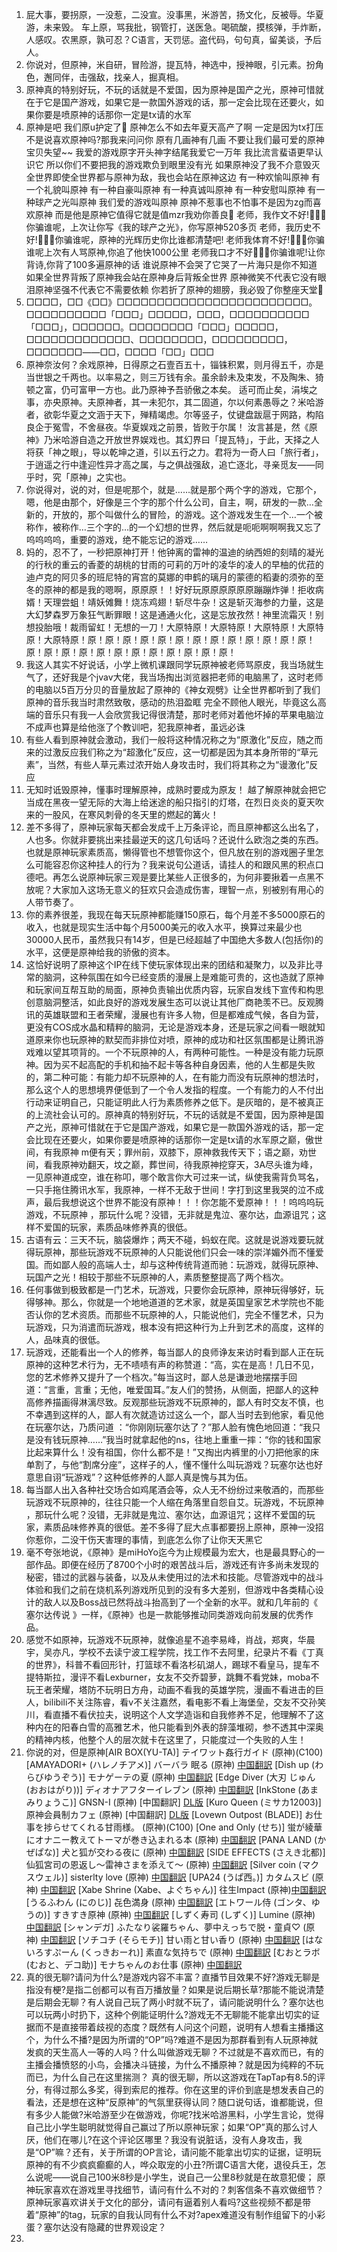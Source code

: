 1. 屁大事，要拐原，一没惹，二没宣。没事黑，米游苦，扬文化，反被辱。华夏游，未来毁。 车上原，骂我批，钢管打，送医急。喝硫酸，摸核弹，手炸断，人感叹。农黑原，孰可忍？C语言，天罚惩。盗代码，句句真，留美谈，予后人。
2. 你说对，但原神，米自研，冒险游，提瓦特，神选中，授神眼，引元素。扮角色，邂同伴，击强敌，找亲人，掘真相。
3. 原神真的特别好玩，不玩的话就是不爱国，因为原神是国产之光，原神可惜就在于它是国产游戏，如果它是一款国外游戏的话，那一定会比现在还要火，如果你要是喷原神的话那你一定是tx请的水军
4. 原神是吧 我们原u护定了🧡
原神怎么不如去年夏天高产了啊
一定是因为tx打压
不是说喜欢原神吗?那我来问问你
原有几画神有几画
不要让我们最可爱的原神宝贝失望~~
我爱的游戏原字开头神字结尾我爱它一万年 我比流言蜚语更早认识它
所以你们不要把我的游戏欺负到眼里没有光
如果原神没了我不介意毁灭全世界即使全世界都与原神为敌，我也会站在原神这边
有一种欢愉叫原神
有一个礼貌叫原神
有一种自豪叫原神
有一种真诚叫原神
有一种安慰叫原神
有一种球产之光叫原神
我们爱的游戏叫原神
原神不惹事也不怕事不是因为zg而喜欢原神
而是他是原神它值得它就是值mzr我劝你善良🥺
老师，我作文不好!🤍🤍🤍你骗谁呢，上次让你写《我的球产之光》，你写原神520多页
老师，我历史不好!🤍🤍🤍你骗谁呢，原神的光辉历史你比谁都清楚吧!
老师我体育不好!🤍🤍🤍你骗谁呢上次有人骂原神,你追了他快1000公里
老师我口才不好🤍🤍🤍你骗谁呢!让你背诗,你背了100多遍原神的话
谁说原神不会哭了它哭了一片海只是你不知道
如果全世界背叛了原神我会站在原神身后背叛全世界
原神微笑不代表它没有眼泪原神坚强不代表它不需要依赖
你若折了原神的翅膀，我必毁了你整座天堂🧡
5. □□□□，□□《□□》□□□□□□□□□□□□□□□□□□□□□□□□。□□□□□□□□□□「□□□」□□□□□，□□□，□□□□□□□□□□「□□□」，□□□□□□。□□□□□□□□「□□□」□□□□□，□□□□□□□□□□□□□、□□□□□□□□，□□□□□□□□□，□□□□□□□——□□，□□□□「□□」□□□
6. 原神奈汝何？余戏原神，日得原之石壹百五十，锱铢积累，则月得五千，亦是当世银之千两也。以率易之，则三万钱有余。虽余龄未及束发，不及陶朱、猗顿之富，仍可富甲一方也。此乃原神予吾骄傲之本矣。
适可而止矣，涓埃之事，亦央原神。夫原神者，其一未犯尔，其二固道，尔以何素愚辱之？米哈游者，欲彰华夏之文涵于天下，殚精竭虑。尔等竖子，仗键盘跋扈于网路，构陷良企于冤雪，不舍昼夜。华夏娱戏之前景，皆败于尔属！
汝言甚是，然《原神》乃米哈游自造之开放世界娱戏也。其幻界曰「提瓦特」，于此，天择之人将获「神之眼」，导以乾坤之道，引以五行之力。君将为一奇人曰「旅行者」，于逍遥之行中逢迎性异才高之属，与之俱战强敌，追亡逐北，寻亲觅友——同乎时，究「原神」之实也。
7. 你说得对，说的对，但是呢那个，就是……就是那个两个字的游戏，它那个，嗯，他是由那个，好像是三个字的那个什么公司，自主，啊，研发的一款…全新的，开放的，那个叫做什么的冒险，的游戏。这个游戏发生在一个…一个被称作，被称作…三个字的…的一个幻想的世界，然后就是呃呃啊啊啊我又忘了呜呜呜呜，重要的游戏，绝不能忘记的游戏……
8. 妈的，忍不了，一秒把原神打开！他钟离的雷神的温迪的纳西妲的刻晴的凝光的行秋的重云的香菱的胡桃的甘雨的可莉的万叶的凌华的凌人的早柚的优菈的迪卢克的阿贝多的班尼特的宵宫的莫娜的申鹤的璃月的蒙德的稻妻的须弥的至冬的原神的都是我的嗯啊，原原原！！好好玩原原原原原原蹦蹦炸弹！拒收病婿！天理尝蛆！靖妖傩舞！烧冻鸡翅！斩尽牛杂！这是斩灭海参的力量，这是大幻梦森罗万象狂气断罪眼！这是通通火化，这是忘放孜然！神里流霜灭！别想投胎哦！裁雨留虹！无想的一刀！大原特原！大原特原！大原特原！大原特原！大原特原！原！原！原！原！原！原！原！原！原！原！原！原！原！原！原！原！原！原！原！原！原！原！原！原！原！
9. 我这人其实不好说话，小学上微机课跟同学玩原神被老师骂原皮，我当场就生气了，还好我是个​jva​v大佬，我当场掏出浏览器把老师的电脑黑了，这时老师的电脑以5百万分贝的音量放起了原神的《神女观劈》让全世界都听到了我们原神的音乐我当时肃然致敬，感动的热泪盈眶 完全不顾他人眼光，毕竟这么高端的音乐只有我一人会欣赏我记得很清楚，那时老师对着他坏掉的苹果电脑泣不成声也算是给他涨了个教训吧，犯我原神者，虽远必诛​
10. 有些人看到原神就会激动，我们一般将这种情况称之为“原激化”反应，随之而来的过激反应我们称之为“超激化”反应，这一切都是因为其本身所带的“草元素”，当然，有些人草元素过浓开始人身攻击时，我们将其称之为“谩激化”反应​
11. 无知时诋毁原神，懂事时理解原神，成熟时要成为原友！ 越了解原神就会把它当成在黑夜一望无际的大海上给迷途的船只指引的灯塔，在烈日炎炎的夏天吹来的一股风，在寒风刺骨的冬天里的燃起的篝火！
12. 差不多得了，原神玩家每天都会发成千上万条评论，而且原神都这么出名了，人也多。你就非要挑出来挂最逆天的这几句话吗？还说什么欧泡之类的东西。也就是原神玩家素质高，懒得管也不想管你这个，但凡放在别的游戏圈子里怎么可能容忍你这种挂人的行为？我来说句公道话，请挂人的和跟风黑的积点口德吧。再怎么说原神玩家三观是要比某些人正很多的，为何非要揪着一点黑不放呢？大家加入这场无意义的狂欢只会造成伤害，理智一点，别被别有用心的人带节奏了。
13. 你的素养很差，我现在每天玩原神都能赚150原石，每个月差不多5000原石的收入，也就是现实生活中每个月5000美元的收入水平，换算过来最少也30000人民币，虽然我只有14岁，但是已经超越了中国绝大多数人(包括你)的水平，这便是原神给我的骄傲的资本。
14. 这恰好说明了原神这个IP在线下使玩家体现出来的团结和凝聚力，以及非比寻常的脑洞，这种氛围在如今已经变质的漫展上是难能可贵的，这也造就了原神和玩家间互帮互助的局面，原神负责输出优质内容，玩家自发线下宣传和构思创意脑洞整活，如此良好的游戏发展生态可以说让其他厂商艳羡不已。反观腾讯的英雄联盟和王者荣耀，漫展也有许多人物，但是都难成气候，各自为营，更没有COS成水晶和精粹的脑洞，无论是游戏本身，还是玩家之间看一眼就知道原来你也玩原神的默契而非排位对喷，原神的成功和社区氛围都是让腾讯游戏难以望其项背的。一个不玩原神的人，有两种可能性。一种是没有能力玩原神。因为买不起高配的手机和抽不起卡等各种自身因素，他的人生都是失败的，第二种可能：有能力却不玩原神的人，在有能力而没有玩原神的想法时，那么这个人的思想境界便低到了一个令人发指的程度。一个有能力的人不付出行动来证明自己，只能证明此人行为素质修养之低下。是灰暗的，是不被真正的上流社会认可的。原神真的特别好玩，不玩的话就是不爱国，因为原神是国产之光，原神可惜就在于它是国产游戏，如果它是一款国外游戏的话，那一定会比现在还要火，如果你要是喷原神的话那你一定是tx请的水军原之巅，傲世间，有我原神 m便有天；罪州前，双膝下，原神救我传天下；语之巅，劝世间，看我原神劝翻天，坟之巅，葬世间，待我原神挖穿天，3A尽头谁为峰，一见原神道成空，谁在称叩，哪个敢言你大可过来一试，纵使我需背负骂名，一只手拖住腾讯水军，我原神，一样不无敌于世间！字打到这里我哭的泣不成声，最后我想说这个世界不能没有原神！！！你怎能不爱原神！！！呜呜呜玩游戏，不玩原神 ，那玩什么呢？没错，无非就是鬼泣、塞尔达，血源诅咒；这样不爱国的玩家，素质品味修养真的很低。
15. 古语有云：三天不玩，脑袋爆炸；两天不碰，蚂蚁在爬。这就是说游戏要玩就得玩原神，那些玩游戏不玩原神的人只能说他们只会一味的崇洋媚外而不懂爱国。而如鄙人般的高端人士，却与这种传统背道而驰：玩游戏，就得玩原神、玩国产之光！相较于那些不玩原神的人，素质整整提高了两个档次。
16. 任何事做到极致都是一门艺术，玩游戏，只要你会玩原神，原神玩得够好，玩得够神。那么，你就是一个地地道道的艺术家，就是英国皇家艺术学院也不能否认你的艺术资质。而那些不玩原神的人，只能说他们，完全不懂艺术，只为玩游戏，只为消遣而玩游戏，根本没有把这种行为上升到艺术的高度，这样的人，品味真的很低。
17. 玩游戏，还能看出一个人的修养，每当鄙人的良师诤友来访时看到鄙人正在玩原神的这种艺术行为，无不啧啧有声的称赞道：“高，实在是高！几日不见，您的艺术修养又提升了一个档次。”每当这时，鄙人总是谦逊地摆摆手回道：“言重，言重；无他，唯爱国耳。”友人们的赞扬，从侧面，把鄙人的这种高修养描画得淋漓尽致。反观那些玩游戏不玩原神的，鄙人有时交友不慎，也不幸遇到这样的人，鄙人有次就造访过这么一个，鄙人当时去到他家，看见他在玩塞尔达，乃质问道 ：“你刚刚玩塞尔达了？”那人脸有愧色地回道：“我只是没有钱玩原神……”我当时就拿起他的ns，往地上重重一摔：“你的钱和国家比起来算什么！没有祖国，你什么都不是！”又掏出内裤里的小刀把他家的床单割了，与他“割席分座”，这样子的人，懂不懂什么叫玩游戏？玩塞尔达也好意思自诩“玩游戏”？这种低修养的人鄙人真是愧与其为伍。
18. 每当鄙人出入各种社交场合如鸡尾酒会等，众人无不纷纷过来敬酒的，而那些玩游戏不玩原神的，往往只能一个人缩在角落里自怨自艾。玩游戏，不玩原神 ，那玩什么呢？没错，无非就是鬼泣、塞尔达，血源诅咒；这样不爱国的玩家，素质品味修养真的很低。差不多得了屁大点事都要拐上原神，原神一没招你惹你，二没干伤天害理的事情，到底怎么你了让你天天黑它
19. 毫不夸张地说，《原神》是miHoYo迄今为止规模最为宏大，也是最具野心的一部作品。即便在经历了8700个小时的艰苦战斗后，游戏还有许多尚未发现的秘密，错过的武器与装备，以及从未使用过的法术和技能。尽管游戏中的战斗体验和我们之前在烧机系列游戏所见到的没有多大差别，但游戏中各类精心设计的敌人以及Boss战已然将战斗抬高到了一个全新的水平。就和几年前的《 塞尔达传说 》一样，《原神》也是一款能够推动同类游戏向前发展的优秀作品。
20. 感觉不如原神，玩游戏不玩原神，就像追星不追李易峰，肖战，郑爽，华晨宇，吴亦凡，学校不去读宁波工程学院，找工作不去阿里，纪录片不看《丁真的世界》，科普不看回形针，打篮球不看洛杉矶湖人，踢球不看皇马，提车不提特斯拉，漫评不看Lexburner，女友不交乔碧萝，跳舞不看党妹，moba不玩王者荣耀，塔防不玩明日方舟，动画不看我的英雄学院，漫画不看进击的巨人，bilibili不关注陈睿，看v不关注嘉然，看电影不看上海堡垒，交友不交孙笑川，看直播不看伏拉夫，说明这个人文学造诣和自我修养不足，他理解不了这种内在的阳春白雪的高雅艺术，他只能看到外表的辞藻堆砌，参不透其中深奥的精神内核，他整个人的层次就卡在这里了，只能度过一个失败的人生！
21. 你说的对，但是原神[AIR BOX(YU-TA)] テイワット姦行ガイド (原神)(C100)
[AMAYADORI+ (ハレノチアメ)] バーバラ 眠る (原神) [中国翻訳](C100)
[Dish up (わらびゆうぞう)] モナゲーテの夏 (原神) [中国翻訳](C100)
[Edge Diver (大刃 じゅん(おおはがり))] ディオナアフターイレブン (原神) [中国翻訳](C100)
[InkStone (あまみりょうこ)] GNSN-I (原神) [中国翻訳] [DL版](C100)
[Kuro Queen (ミサカ12003)] 原神会員制カフェ (原神) [中国翻訳] [DL版](C100)
[Lovewn Outpost (BLADE)] お仕事を捗らせてくれる甘雨様。 (原神)(C100)
[One and Only (せち)] 蛍が綾華にオナニー教えてトーマが巻き込まれる本 (原神) [中国翻訳](C100)
[PANA LAND (かぜぱな)] 犬と狐が交わる夜に (原神) [中国翻訳](C100)
[SIDE EFFECTS (さえき北都)] 仙狐宮司の恩返し～雷神さまを添えて～ (原神) [中国翻訳](C100)
[Silver coin (マクスウェル)] sisterlty love (原神) [中国翻訳](C100)
[UPA24 (うぱ西。)] カタムスビ (原神) [中国翻訳](C100)
[Xabe Shrine (Xabe、よぐちゃん)] 往生Impact (原神)[中国翻訳](C100)
[うるふわん (にのじ)] 㐂色満身 (原神) [中国翻訳](C100)
[エトワール侍 (ゴンタ、ゆうの)] すきすき原神 (原神) [中国翻訳](C100)
[しずく寿司 (しずく)] Lumine (原神) [中国翻訳](C100)
[シャンデガ] ふたなり裟羅ちゃん、夢中えっちで脱・童貞♡ (原神) [中国翻訳](C100)
[ソチコチ (そらモチ)] 甘い雨と甘い香り (原神) [中国翻訳](C100)
[はないろすぷーん (くっきおーれ)] 素直な気持ちで (原神) [中国翻訳](C100)
[むおとラボ (むおと、デコ助)] モナちゃんのお仕事 (原神) [中国翻訳](C100)
22. 真的很无聊?请问为什么?是游戏内容不丰富？直播节目效果不好?游戏无聊是指没有梗?是指二创都可以有百万播放量？如果是说后期长草?那能不能说清楚是后期会无聊？有人说自己玩了两小时就不玩了，请问能说明什么？塞尔达也可以玩两小时扔下，这种个例能证明什么?游戏无不无聊能不能拿出切实的证据而不是直接带着歧视的态度？既然有人问这个问题，说明有人想看主播播这个，为什么不播?是因为所谓的“OP”吗?难道不是因为那群看到有人玩原神就发疯的天生高人一等的人吗？什么叫做游戏无聊？不过就是不喜欢而已，有的主播会播愤怒的小鸟，会播决斗链接，为什么不播原神？就是因为纯粹的不玩而已，为什么自己在这里揣测？ 真的很无聊，所以这游戏在TapTap有8.5的评分，有得过那么多奖，得到索尼的推荐。你在这里的评价到底是想发表自己的看法，还是想在这种“反原神”的气氛里获得认同？随口说句话，谁都能说，但有多少人能做?米哈游至少在做游戏，你呢?找米哈游黑料，小学生言论，觉得自己比小学生聪明就觉得自己赢过了所以原神玩家；如果“OP”真的那么讨人厌，他们在哪儿?在这个评论区哪里？我没有说脏话，没有人身攻击，我是“OP”嘛？还有，关于所谓的OP言论，请问能不能拿出切实的证据，证明玩原神的有不少疯疯癫癫的人，哗众取宠的小丑?所谓C语言大佬，退役兵王，怎么说呢——说自己100米8秒是小学生，说自己一公里8秒就是在故意犯傻； 原神玩家喜欢在游戏里寻找细节，请问有什么不对的？刺客信条不喜欢做细节？原神玩家喜欢讲关于文化的部分，请问有逼着别人看吗?这些视频不都是带着“原神”的tag，玩家的自我认同有什么不对?apex难道没有制作组留下的小彩蛋？塞尔达没有隐藏的世界观设定？
23. 
